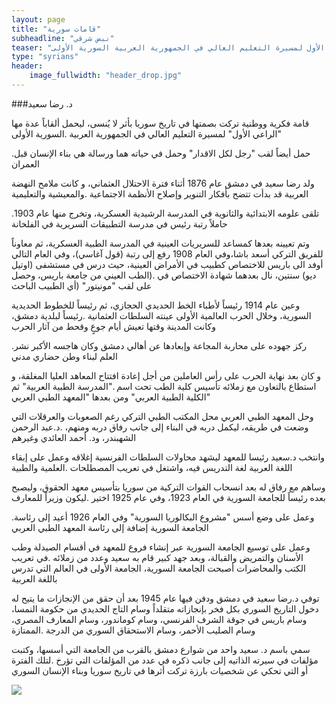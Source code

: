 ```yaml
---
layout: page
title: "قامات سورية"
subheadline: "نبض شرقي"
teaser: "قامة فكرية ووطنية تركت بصمتها في تاريخ سوريا بأثر لا يُنسى، ليحمل ألقاباً عدة مها الراعي الأول لمسيرة التعليم العالي في الجمهورية العربية السورية الأولى"
type: "syrians"
header:
    image_fullwidth: "header_drop.jpg"
---
```


###د. رضا سعيد

قامة فكرية ووطنية تركت بصمتها في تاريخ سوريا بأثر لا يُنسى، ليحمل ألقاباً عدة مها "الراعي الأول" لمسيرة التعليم العالي في الجمهورية العربية .السورية الأولى

.حمل أيضاً لقب "رجل لكل الاقدار" وحمل في حياته هما ورسالة هي بناء الإنسان قبل العمران

ولد رضا سعيد في دمشق عام 1876 أثناء فترة الاحتلال العثماني، و كانت ملامح النهضة العربية قد بدأت تتضح بأفكار التنوير وإصلاح الأنظمة الاجتماعية .والمعيشية والتعليمية

.تلقى علومه الابتدائية والثانوية في المدرسة الرشيدية العسكرية، وتخرج منها عام 1903 حاملاً رتبة رئيس في مدرسة التطبيقات السريرية في الفلخانة

وتم تعيينه بعدها كمساعد للسريريات العينية في المدرسة الطبية العسكرية، ثم معاوناً للفريق التركي أسعد باشا،وفي العام 1908 رفع إلى رتبة (قول آغاسي)، وفي العام التالي أوفد الى باريس للاختصاص كطبيب في الأمراض العينية، حيث درس في مستشفى (اوتيل ديو) سنتين، نال بعدهما شهادة الاختصاص في .(الطب العيني من جامعة باريس، وحصل على لقب "مونيتور" (أي الطبيب الباحث


وعين عام 1914 رئيساً لأطباء الخط الحديدي الحجازي، ثم رئيساً للخطوط الحديدية السورية، وخلال الحرب العالمية الأولى عينته السلطات العثمانية .رئيساً لبلدية دمشق، وكانت المدينة وقتها تعيش أيام جوعٍ وقحط من آثار الحرب

.ركز جهوده على محاربة المجاعة وإبعادها عن أهالي دمشق وكان هاجسه الأكبر نشر العلم لبناء وطن حضاري مدني

و كان بعد نهاية الحرب على رأس العاملين من أجل إعادة افتتاح المعاهد العليا المغلقة، و استطاع بالتعاون مع زملائه تأسيس كلية الطب تحت اسم ."المدرسة الطبية العربية" ثم "الكلية الطبية العربي" ومن بعدها "المعهد الطبي العربي

وحل المعهد الطبي العربي محل المكتب الطبي التركي رغم الصعوبات والعرقلات التي وضعت في طريقه، ليكمل دربه في البناء إلى جانب رفاق دربه ومنهم، .د.عبد الرحمن الشهبندر، ود. أحمد العائدي وغيرهم

وانتخب د.سعيد رئيسا للمعهد ليشهد محاولات السلطات الفرنسية إغلاقه وعمل على إبقاء اللغة العربية لغة التدريس فيه، واشتغل في تعريب المصطلحات .العلمية والطبية

وساهم مع رفاق له بعد انسحاب القوات التركية من سوريا بتأسيس معهد الحقوق، وليصبح بعده رئيساً للجامعة السورية في العام 1923، وفي عام 1925 اختير .ليكون وزيراً للمعارف

.وعمل على وضع أسس "مشروع البكالوريا السورية" وفي العام 1926 أعيد إلى رئاسة الجامعة السورية إضافة إلى رئاسة المعهد الطبي العربي

وعمل على توسيع الجامعة السورية عبر إنشاء فروع للمعهد في أقسام الصيدلة وطب الأسنان والتمريض والقبالة، وبعد جهد كبير قام به سعيد وعدد من زملائه .في تعريب الكتب والمحاضرات أصبحت الجامعة السورية، الجامعة الأولى في العالم التي تدرس باللغة العربية

توفي د.رضا سعيد في دمشق ودفن فيها عام 1945 بعد أن حقق من الإنجازات ما يتيح له دخول التاريخ السوري بكل فخر بإنجازاته متقلداً وسام التاج الحديدي من حكومة النمسا، وسام باريس في جوقة الشرف الفرنسي، وسام كوماندور، وسام المعارف المصري، وسام الصليب الأحمر، وسام الاستحقاق السوري من الدرجة .الممتازة

سمي باسم د. سعيد واحد من شوارع دمشق بالقرب من الجامعة التي أسسها، وكتبت مؤلفات في سيرته الذاتيه إلى جانب ذكره في عدد من المؤلفات التي تؤرخ .لتلك الفترة أو التي تحكي عن شخصيات بارزة تركت أثرها في تاريخ سوريا وبناء الإنسان السوري


<img src="{{ site.url }}/images/rida-saeed.jpg"/>

